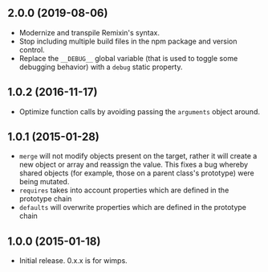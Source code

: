 ## 2.0.0 (2019-08-06)

- Modernize and transpile Remixin's syntax.
- Stop including multiple build files in the npm package and version control.
- Replace the `__DEBUG__` global variable (that is used to toggle some debugging behavior) with a `debug` static property.

## 1.0.2 (2016-11-17)

- Optimize function calls by avoiding passing the `arguments` object around.

## 1.0.1 (2015-01-28)

- `merge` will not modify objects present on the target, rather it will create a new object or array and reassign the value. This fixes a bug whereby shared objects (for example, those on a parent class's prototype) were being mutated.
- `requires` takes into account properties which are defined in the prototype chain
- `defaults` will overwrite properties which are defined in the prototype chain

## 1.0.0 (2015-01-18)

- Initial release. 0.x.x is for wimps.
